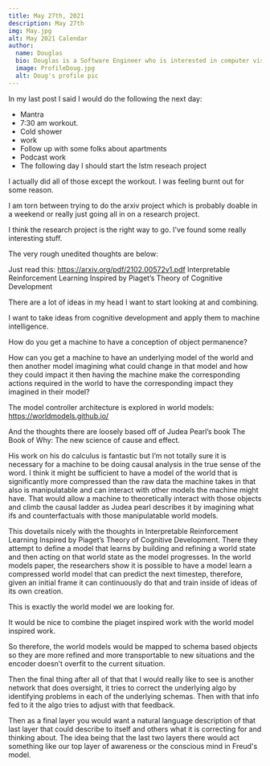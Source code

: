 ```yaml
---
title: May 27th, 2021
description: May 27th
img: May.jpg
alt: May 2021 Calendar
author:
  name: Douglas
  bio: Douglas is a Software Engineer who is interested in computer vision and our quest for strong AI. He also is constantly looking for ways to push the envelope of his personal mental and physical fitness.
  image: ProfileDoug.jpg
  alt: Doug's profile pic
---
```


In my last post I said I would do the following the next day:
* Mantra
* 7:30 am workout.
* Cold shower
* work
* Follow up with some folks about apartments
* Podcast work
* The following day I should start the lstm reseach project

I actually did all of those except the workout. I was feeling burnt out for some reason.

I am torn between trying to do the arxiv project which is probably doable in a weekend or really just going all in on a research project.

I think the research project is the right way to go. I've found some really interesting stuff.

The very rough unedited thoughts are below:


Just read this: https://arxiv.org/pdf/2102.00572v1.pdf
Interpretable Reinforcement Learning Inspired by Piaget’s Theory of Cognitive Development 

There are a lot of ideas in my head I want to start looking at and combining.

I want to take ideas from cognitive development and apply them to machine intelligence.

How do you get a machine to have a conception of object permanence? 

How can you get a machine to have an underlying model of the world and then another model imagining what could change in that model and how they could impact it then having the machine make the corresponding actions required in the world to have the corresponding impact they imagined in their model?

The model controller architecture is explored in world models:
https://worldmodels.github.io/

And the thoughts there are loosely based off of Judea Pearl’s book The Book of Why: The new science of cause and effect. 

His work on his do calculus is fantastic but I’m not totally sure it is necessary for a machine to be doing causal analysis in the true sense of the word. I think it might be sufficient to have a model of the world that is significantly more compressed than the raw data the machine takes in that also is manipulatable and can interact with other models the machine might have. That would allow a machine to theoretically interact with those objects and climb the causal ladder as Judea pearl describes it by imagining what ifs and counterfactuals with those manipulatable world models.

This dovetails nicely with the thoughts in Interpretable Reinforcement Learning Inspired by Piaget’s Theory of Cognitive Development. There they attempt to define a model that learns by building and refining a world state and then acting on that world state as the model progresses. In the world models paper, the researchers show it is possible to have a model learn a compressed world model that can predict the next timestep, therefore, given an initial frame it can continuously do that and train inside of ideas of its own creation. 

This is exactly the world model we are looking for. 

It would be nice to combine the piaget inspired work with the world model inspired work.

So therefore, the world models would be mapped to schema based objects so they are more refined and more transportable to new situations and the encoder doesn’t overfit to the current situation.

Then the final thing after all of that that I would really like to see is another network that does oversight, it tries to correct the underlying algo by identifying problems in each of the underlying schemas. Then with that info fed to it the algo tries to adjust with that feedback.

Then as a final layer you would want a natural language description of that last layer that could describe to itself and others what it is correcting for and thinking about.
The idea being that the last two layers there would act something like our top layer of awareness or the conscious mind in Freud's model.

